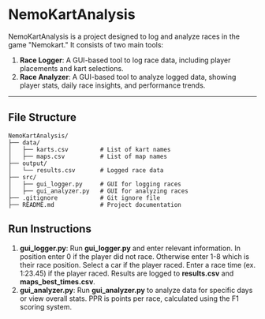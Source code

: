 # **NemoKartAnalysis**

NemoKartAnalysis is a project designed to log and analyze races in the game "Nemokart." It consists of two main tools:
1. **Race Logger**: A GUI-based tool to log race data, including player placements and kart selections.
2. **Race Analyzer**: A GUI-based tool to analyze logged data, showing player stats, daily race insights, and performance trends.

---

## **File Structure**

```plaintext
NemoKartAnalysis/
├── data/
│   ├── karts.csv         # List of kart names
│   ├── maps.csv          # List of map names
├── output/
│   └── results.csv       # Logged race data
├── src/
│   ├── gui_logger.py     # GUI for logging races
│   ├── gui_analyzer.py   # GUI for analyzing races
├── .gitignore            # Git ignore file
├── README.md             # Project documentation
```

## **Run Instructions**
1. **gui_logger.py**: Run **gui_logger.py** and enter relevant information. In position enter 0 if the player did not race. Otherwise enter 1-8 which is their race position. Select a car if the player raced. Enter a race time (ex. 1:23.45) if the player raced. Results are logged to **results.csv** and **maps_best_times.csv**.
2. **gui_analyzer.py**: Run **gui_analyzer.py** to analyze data for specific days or view overall stats. PPR is points per race, calculated using the F1 scoring system.